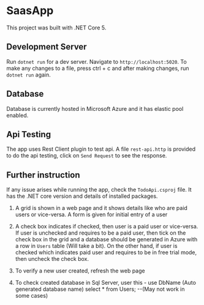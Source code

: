 # SaasApp

This project was built with .NET Core 5.

## Development Server

Run `dotnet run` for a dev server. Navigate to `http://localhost:5020`. To make any changes to a file, press ctrl + c and after making changes, run `dotnet run` again.

## Database

Database is currently hosted in Microsoft Azure and it has elastic pool enabled.

## Api Testing

The app uses Rest Client plugin to test api. A file `rest-api.http` is provided to do the api testing, click on `Send Request` to see the response.

## Further instruction

If any issue arises while running the app, check the `TodoApi.csproj` file. It has the .NET core version and details of installed packages.

1) A grid is shown in a web page and it shows details like who are paid users or vice-versa. A form is given for initial entry of a user

2) A check box indicates if checked, then user is a paid user or vice-versa. If user is unchecked and requires to be a paid user, then tick on the check box in the grid and a
   database should be generated in Azure with a row in `Users` table (Will take a bit). On the other hand, if user is checked which indicates paid user and requires to be in free trial mode, then uncheck the check box. 

3) To verify a new user created, refresh the web page 
   
4) To check created database in Sql Server, user this - use DbName (Auto generated database name) select * from Users; --(May not work in some cases)
